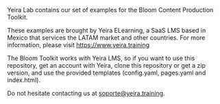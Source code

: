 Yeira Lab contains our set of examples for the Bloom Content Production Toolkit.

These examples are brought by Yeira ELearning, a SaaS LMS based in Mexico that services the LATAM market and other countries. For more information, please visit https://www.yeira.training

The Bloom Toolkit works with Yeira LMS, so if you want to use this repository, get an account with Yeira, clone this repository or get a zip version, and use the provided templates (config.yaml, pages.yaml and index.html). 

Do not hesitate contacting us at soporte@yeira.training.